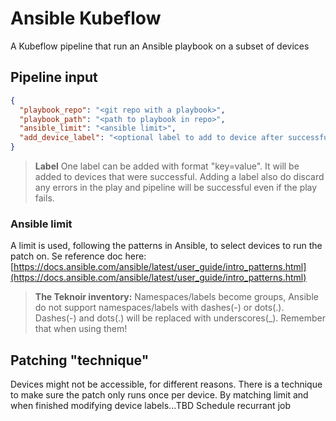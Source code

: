 # Ansible Kubeflow
A Kubeflow pipeline that run an Ansible playbook on a subset of devices

## Pipeline input

```json
{
  "playbook_repo": "<git repo with a playbook>",
  "playbook_path": "<path to playbook in repo>",
  "ansible_limit": "<ansible limit>",
  "add_device_label": "<optional label to add to device after successful play>"
}
```

> __**Label**__
> One label can be added with format "key=value". It will be added to devices that were successful.
> Adding a label also do discard any errors in the play and pipeline will be successful even if the play fails.

### Ansible limit
A limit is used, following the patterns in Ansible, to select devices to run the patch on.
Se reference doc here:
[https://docs.ansible.com/ansible/latest/user_guide/intro_patterns.html](https://docs.ansible.com/ansible/latest/user_guide/intro_patterns.html)

> **The Teknoir inventory:**
> Namespaces/labels become groups, Ansible do not support namespaces/labels with dashes(-) or dots(.).
> Dashes(-) and dots(.) will be replaced with underscores(_).
> Remember that when using them!

## Patching "technique"
Devices might not be accessible, for different reasons.
There is a technique to make sure the patch only runs once per device.
By matching limit and when finished modifying device labels...TBD
Schedule recurrant job
